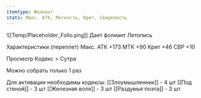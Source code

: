 ```yaml
---
itemtype: Фолиант
stats: Макс. АТК, Меткость, Крит, Свирепость
---
```

![[Temp/Placeholder_Folio.png]]
Дает фолиант Летопись

Характеристики (переплет)
Макс. АТК +173
МТК +90
Крит +46
СВР +10

Просмотр Кодекс > Сутра

Можно собрать только 1 раз

Для активации необходимы кодексы: 
[[Злоумышленник]]  - 4 шт
[[Под стеной]]  - 3 шт
[[Железная воля]]  - 3 шт
[[Раздумья поэта]]  - 3 шт

